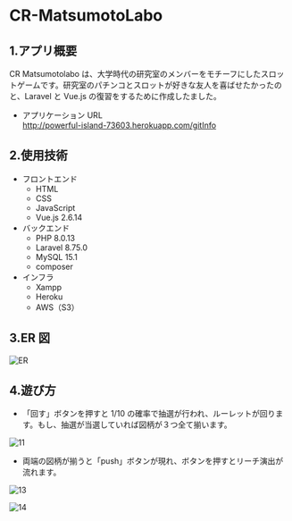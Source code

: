 # CR-MatsumotoLabo

## 1.アプリ概要

CR Matsumotolabo は、大学時代の研究室のメンバーをモチーフにしたスロットゲームです。研究室のパチンコとスロットが好きな友人を喜ばせたかったのと、Laravel と Vue.js の復習をするために作成したました。

-   アプリケーション URL  
    http://powerful-island-73603.herokuapp.com/gitInfo

## 2.使用技術

-   フロントエンド
    -   HTML
    -   CSS
    -   JavaScript
    -   Vue.js 2.6.14
-   バックエンド
    -   PHP 8.0.13
    -   Laravel 8.75.0
    -   MySQL 15.1
    -   composer
-   インフラ
    -   Xampp
    -   Heroku
    -   AWS（S3）

## 3.ER 図

![ER](https://user-images.githubusercontent.com/91531795/147513785-8a7d56d8-1749-4ba5-ab35-581282e72875.png)

## 4.遊び方

-   「回す」ボタンを押すと 1/10 の確率で抽選が行われ、ルーレットが回ります。もし、抽選が当選していれば図柄が３つ全て揃います。

![11](https://user-images.githubusercontent.com/91531795/147513793-344304d9-18e8-4991-b9a6-af0db10c749c.png)

-   両端の図柄が揃うと「push」ボタンが現れ、ボタンを押すとリーチ演出が流れます。

![13](https://user-images.githubusercontent.com/91531795/147514242-79a28e5c-d38f-4618-8f87-2c934e2f5914.png)

![14](https://user-images.githubusercontent.com/91531795/147514233-f8c8792d-10b7-408d-99c9-4d2d7e3689ff.png)
